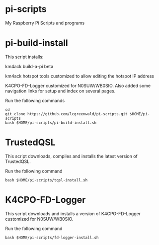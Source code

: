 # pi-scripts
My Raspberry Pi Scripts and programs

# pi-build-install
This script installs:

km4ack build-a-pi beta

km4ack hotspot tools customized to allow editing the hotspot IP address

K4CPO-FD-Logger customized for N0SUW/WB0SIO.  Also added some navigation links for setup and index on several pages.

Run the following commands

	cd
	git clone https://github.com/lcgreenwald/pi-scripts.git $HOME/pi-scripts
	bash $HOME/pi-scripts/pi-build-install.sh

# TrustedQSL

This script downloads, compiles and installs the latest version of TrustedQSL.

Run the following command

	bash $HOME/pi-scripts/tqsl-install.sh

# K4CPO-FD-Logger

This script downloads and installs a version of K4CPO-FD-Logger customized for N0SUW/WB0SIO.

Run the following command

	bash $HOME/pi-scripts/fd-logger-install.sh

